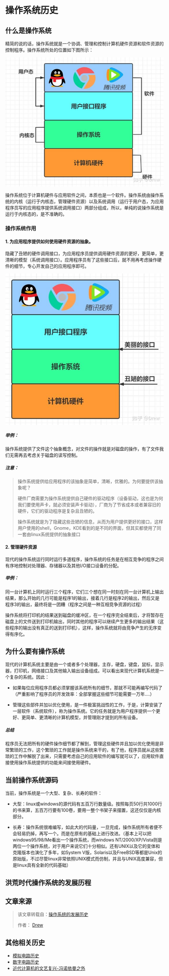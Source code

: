 # 操作系统历史
## 什么是操作系统
精简的说的话，操作系统就是一个协调、管理和控制计算机硬件资源和软件资源的控制程序。操作系统所处的位置如下图所示：

![os_loc](README.assets/os_loc.jpg)

操作系统位于计算机硬件与应用软件之间，本质也是一个软件。操作系统由操作系统的内核（运行于内核态，管理硬件资源）以及系统调用（运行于用户态，为应用程序员写的应用程序提供系统调用接口）两部分组成，所以，单纯的说操作系统是运行于内核态的，是不准确的。

### 操作系统作用
#### 1. 为应用程序提供如何使用硬件资源的抽象。
隐藏了丑陋的硬件调用接口，为应用程序员提供调用硬件资源的更好，更简单，更清晰的模型（系统调用接口）。应用程序员有了这些接口后，就不用再考虑操作硬件的细节，专心开发自己的应用程序即可。

![os_desc](README.assets/os_desc.jpg)

##### 举例：
操作系统提供了文件这个抽象概念，对文件的操作就是对磁盘的操作，有了文件我们无需再去考虑关于磁盘的读写控制。

##### 注意：
> 
> 操作系统提供给应用程序的该抽象是简单，清晰，优雅的。为何要提供该抽象呢？
> 
> 硬件厂商需要为操作系统提供自己硬件的驱动程序（设备驱动，这也是为何我们要使用声卡，就必须安装声卡驱动），厂商为了节省成本或者兼容旧的硬件，它们的驱动程序是复杂且丑陋的。
> 
> 操作系统就是为了隐藏这些丑陋的信息，从而为用户提供更好的接口，这样用户使用的shell，Gnome，KDE看到的是不同的界面，但其实都使用了同一套由linux系统提供的抽象接口


#### 2. 管理硬件资源
现代的操作系统运行同时运行多道程序，操作系统的任务是在相互竞争的程序之间有序地控制对处理器、存储器以及其他I/O接口设备的分配。

##### 举例：
同一台计算机上同时运行三个程序，它们三个想在同一时刻在同一台计算机上输出结果，那么开始的几行可能是程序1的输出，接着几行是程序2的输出，然后又是程序3的输出，最终将是一团糟（程序之间是一种互相竞争资源的过程）

操作系统将打印机的结果送到磁盘的缓冲区，在一个程序完全结束后，才将暂存在磁盘上的文件送到打印机输出，同时其他的程序可以继续产生更多的输出结果（这些程序的输出没有真正的送到打印机），这样，操作系统就将由竞争产生的无序变得有序化。

## 为什么要有操作系统
现代的计算机系统主要是由一个或者多个处理器，主存，硬盘，键盘，鼠标，显示器，打印机，网络接口及其他输入输出设备组成。可以看出来现代计算机系统是一个复杂的系统。因此：

- 如果每位应用程序员都必须掌握该系统所有的细节，那就不可能再编写代码了（严重影响了程序员的开发效率：全部掌握这些细节可能需要一万年....）

- 管理这些部件并加以优化使用，是一件极富挑战性的工作，于是，计算安装了一层软件（系统软件），称为操作系统。它的任务就是为用户程序提供一个更好、更简单、更清晰的计算机模型，并管理刚才提到的所有设备。

##### 总结
程序员无法把所有的硬件操作细节都了解到，管理这些硬件并且加以优化使用是非常繁琐的工作，这个繁琐的工作就是操作系统来干的，有了他，程序员就从这些繁琐的工作中解脱了出来，只需要考虑自己的应用软件的编写就可以了，应用软件直接使用操作系统提供的功能来间接使用硬件。

## 当前操作系统源码
当前，操作系统是一个大型、复杂、长寿的软件：
- 大型：linux或windows的源代码有五百万行数量级。按照每页50行共1000行的书来算，五百万行要有100卷，要用一整个书架子来摆置，这还仅仅是内核部分。

- 长寿：操作系统很难编写，如此大的代码量，一旦完成，操作系统所有者便不会轻易扔掉，再写一个。而是在原有的基础上进行改进。（基本上可以把windows95/98/Me看出一个操作系统，而windows NT/2000/XP/Vista则是两位一个操作系统，对于用户来说它们十分相似。还有UNIX以及它的变体和克隆版本也演化了多年，如System V版，Solaris以及FreeBSD等都是Unix的原始版，不过尽管linux非常依照UNIX模式而仿制，并且与UNIX高度兼容，但是linux具有全新的代码基础）

## 洪荒时代操作系统的发展历程


## 文章来源
> 该文章转载自：[操作系统的发展历史](https://zhuanlan.zhihu.com/p/367996835)
> 
> 作者：       [Drew](https://www.zhihu.com/people/drew-62-16)
## 其他相关历史
- [模拟电路历史](https://www.bilibili.com/video/BV1774114798/?spm_id_from=333.788.recommend_more_video.3&vd_source=afbe39567defad401c79f6fbb57691cf)
- [数字电路历史](https://www.bilibili.com/video/BV1Hi4y1t7zY/?spm_id_from=333.788.recommend_more_video.0&vd_source=afbe39567defad401c79f6fbb57691cf)
- [近代计算机的文艺复兴-冯诺依曼之外](https://www.bilibili.com/video/BV1Uf4y1o7aj?spm_id_from=333.999.0.0&vd_source=afbe39567defad401c79f6fbb57691cf)
